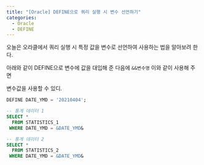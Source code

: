 ```yaml
---
title: "[Oracle] DEFINE으로 쿼리 실행 시 변수 선언하기"
categories:
  - Oracle
  - DEFINE
---
```


오늘은 오라클에서 쿼리 실행 시 특정 값을 변수로 선언하여 사용하는 법을 알아보려 한다.

아래와 같이 DEFINE으로 변수에 값을 대입해 준 다음에 `&&변수명` 이와 같이 사용해 주면

변수값을 사용할 수 있디.

```sql
DEFINE DATE_YMD = '20210404';

-- 통계 데이터 1
SELECT *
  FROM STATISTICS_1
 WHERE DATE_YMD = &DATE_YMD&

-- 통계 데이터 2
SELECT *
  FROM STATISTICS_2
 WHERE DATE_YMD = &DATE_YMD&
```
